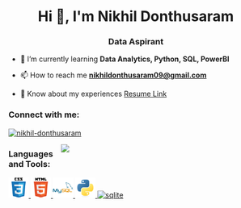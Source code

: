<h1 align="center">Hi 👋, I'm Nikhil Donthusaram</h1>
<h3 align="center">Data Aspirant</h3>

- 🌱 I’m currently learning **Data Analytics, Python, SQL, PowerBI**

- 📫 How to reach me **nikhildonthusaram09@gmail.com**

- 📄 Know about my experiences [Resume Link](https://drive.google.com/file/d/1pUNwgOAfRm1WQ90-gSqdVUCEPT9ttN6b/view?usp=drive_link)

<h3 align="left">Connect with me:</h3>
<p align="left">
<a href="https://linkedin.com/in/nikhil-donthusaram" target="blank"><img align="center" src="https://raw.githubusercontent.com/rahuldkjain/github-profile-readme-generator/master/src/images/icons/Social/linked-in-alt.svg" alt="nikhil-donthusaram" height="30" width="40" /></a>
</p>
<img src='https://user-images.githubusercontent.com/64009514/102066398-c847f780-3e1f-11eb-8cb8-b9e5be919da2.gif' align='right' width=400 mb=100>

<h3 align="left">Languages and Tools:</h3>
<p align="left"> <a href="https://www.w3schools.com/css/" target="_blank" rel="noreferrer"> <img src="https://raw.githubusercontent.com/devicons/devicon/master/icons/css3/css3-original-wordmark.svg" alt="css3" width="40" height="40"/> </a> <a href="https://www.w3.org/html/" target="_blank" rel="noreferrer"> <img src="https://raw.githubusercontent.com/devicons/devicon/master/icons/html5/html5-original-wordmark.svg" alt="html5" width="40" height="40"/> </a> <a href="https://www.mysql.com/" target="_blank" rel="noreferrer"> <img src="https://raw.githubusercontent.com/devicons/devicon/master/icons/mysql/mysql-original-wordmark.svg" alt="mysql" width="40" height="40"/> </a> <a href="https://www.python.org" target="_blank" rel="noreferrer"> <img src="https://raw.githubusercontent.com/devicons/devicon/master/icons/python/python-original.svg" alt="python" width="40" height="40"/> </a> <a href="https://www.sqlite.org/" target="_blank" rel="noreferrer"> <img src="https://www.vectorlogo.zone/logos/sqlite/sqlite-icon.svg" alt="sqlite" width="40" height="40"/> </a> </p>
